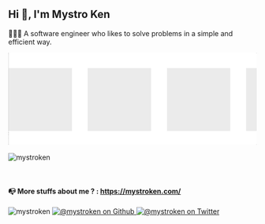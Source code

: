<h2 align="left">Hi 👋, I'm Mystro Ken</h2>

<p align="left">
  👨🏾‍💻 A software engineer who likes to solve problems in a simple and efficient way.
</p>

![](https://github.com/mystroken/drag/raw/master/screenshot.gif)

<p align="left">
  <img src="https://github-readme-stats.vercel.app/api/top-langs?username=mystroken&show_icons=true&locale=en&layout=compact" alt="mystroken" />
</p>

<br>

<h4>
 📭 More stuffs about me ? : <a href="https://www.mystroken.com">https://mystroken.com/</a>
</h4>

<p align="left">
  <img src="https://komarev.com/ghpvc/?username=mystroken&label=Profile%20views&color=0e75b6&style=flat" alt="mystroken" />
  <a href="https://github.com/mystroken" rel="nofollow">
    <img src="https://img.shields.io/github/followers/mystroken?label=Follow&style=social" alt="@mystroken on Github" />
  </a>
  <a href="https://twitter.com/intent/follow?screen_name=mystroken" rel="nofollow">
    <img src="https://img.shields.io/twitter/follow/mystroken?label=Follow" alt="@mystroken on Twitter" />
  </a>
</p>
